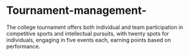 # Tournament-management-
The college tournament offers both individual and team participation in competitive sports and intellectual pursuits, with twenty spots for individuals, engaging in five events each, earning points based on performance.
